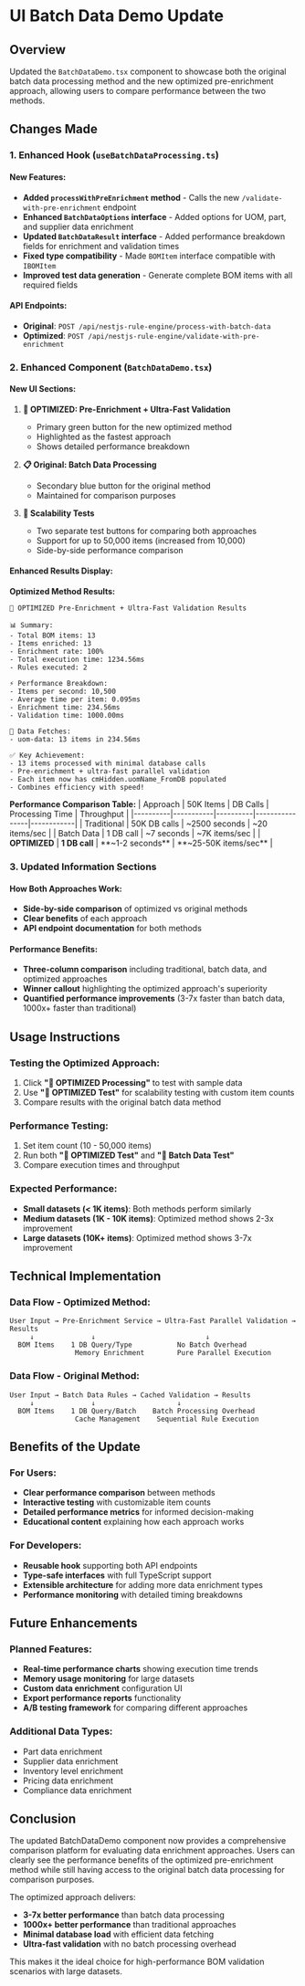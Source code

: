 # UI Batch Data Demo Update

## Overview

Updated the `BatchDataDemo.tsx` component to showcase both the original batch data processing method and the new optimized pre-enrichment approach, allowing users to compare performance between the two methods.

## Changes Made

### 1. Enhanced Hook (`useBatchDataProcessing.ts`)

#### New Features:
- **Added `processWithPreEnrichment` method** - Calls the new `/validate-with-pre-enrichment` endpoint
- **Enhanced `BatchDataOptions` interface** - Added options for UOM, part, and supplier data enrichment
- **Updated `BatchDataResult` interface** - Added performance breakdown fields for enrichment and validation times
- **Fixed type compatibility** - Made `BOMItem` interface compatible with `IBOMItem`
- **Improved test data generation** - Generate complete BOM items with all required fields

#### API Endpoints:
- **Original**: `POST /api/nestjs-rule-engine/process-with-batch-data`
- **Optimized**: `POST /api/nestjs-rule-engine/validate-with-pre-enrichment`

### 2. Enhanced Component (`BatchDataDemo.tsx`)

#### New UI Sections:

1. **🚀 OPTIMIZED: Pre-Enrichment + Ultra-Fast Validation**
   - Primary green button for the new optimized method
   - Highlighted as the fastest approach
   - Shows detailed performance breakdown

2. **📋 Original: Batch Data Processing**
   - Secondary blue button for the original method
   - Maintained for comparison purposes

3. **🧪 Scalability Tests**
   - Two separate test buttons for comparing both approaches
   - Support for up to 50,000 items (increased from 10,000)
   - Side-by-side performance comparison

#### Enhanced Results Display:

**Optimized Method Results:**
```
🚀 OPTIMIZED Pre-Enrichment + Ultra-Fast Validation Results

📊 Summary:
- Total BOM items: 13
- Items enriched: 13
- Enrichment rate: 100%
- Total execution time: 1234.56ms
- Rules executed: 2

⚡ Performance Breakdown:
- Items per second: 10,500
- Average time per item: 0.095ms
- Enrichment time: 234.56ms
- Validation time: 1000.00ms

🎯 Data Fetches:
- uom-data: 13 items in 234.56ms

✅ Key Achievement:
- 13 items processed with minimal database calls
- Pre-enrichment + ultra-fast parallel validation
- Each item now has cmHidden.uomName_FromDB populated
- Combines efficiency with speed!
```

**Performance Comparison Table:**
| Approach | 50K Items | DB Calls | Processing Time | Throughput |
|----------|-----------|----------|----------------|------------|
| Traditional | 50K DB calls | ~2500 seconds | ~20 items/sec |
| Batch Data | 1 DB call | ~7 seconds | ~7K items/sec |
| **OPTIMIZED** | **1 DB call** | **~1-2 seconds** | **~25-50K items/sec** |

### 3. Updated Information Sections

#### How Both Approaches Work:
- **Side-by-side comparison** of optimized vs original methods
- **Clear benefits** of each approach
- **API endpoint documentation** for both methods

#### Performance Benefits:
- **Three-column comparison** including traditional, batch data, and optimized approaches
- **Winner callout** highlighting the optimized approach's superiority
- **Quantified performance improvements** (3-7x faster than batch data, 1000x+ faster than traditional)

## Usage Instructions

### Testing the Optimized Approach:
1. Click **"🚀 OPTIMIZED Processing"** to test with sample data
2. Use **"🚀 OPTIMIZED Test"** for scalability testing with custom item counts
3. Compare results with the original batch data method

### Performance Testing:
1. Set item count (10 - 50,000 items)
2. Run both **"🚀 OPTIMIZED Test"** and **"🧪 Batch Data Test"**
3. Compare execution times and throughput

### Expected Performance:
- **Small datasets (< 1K items)**: Both methods perform similarly
- **Medium datasets (1K - 10K items)**: Optimized method shows 2-3x improvement
- **Large datasets (10K+ items)**: Optimized method shows 3-7x improvement

## Technical Implementation

### Data Flow - Optimized Method:
```
User Input → Pre-Enrichment Service → Ultra-Fast Parallel Validation → Results
     ↓              ↓                           ↓
  BOM Items    1 DB Query/Type           No Batch Overhead
                Memory Enrichment        Pure Parallel Execution
```

### Data Flow - Original Method:
```
User Input → Batch Data Rules → Cached Validation → Results
     ↓              ↓                    ↓
  BOM Items    1 DB Query/Batch    Batch Processing Overhead
                Cache Management    Sequential Rule Execution
```

## Benefits of the Update

### For Users:
- **Clear performance comparison** between methods
- **Interactive testing** with customizable item counts
- **Detailed performance metrics** for informed decision-making
- **Educational content** explaining how each approach works

### For Developers:
- **Reusable hook** supporting both API endpoints
- **Type-safe interfaces** with full TypeScript support
- **Extensible architecture** for adding more data enrichment types
- **Performance monitoring** with detailed timing breakdowns

## Future Enhancements

### Planned Features:
- **Real-time performance charts** showing execution time trends
- **Memory usage monitoring** for large datasets
- **Custom data enrichment** configuration UI
- **Export performance reports** functionality
- **A/B testing framework** for comparing different approaches

### Additional Data Types:
- Part data enrichment
- Supplier data enrichment
- Inventory level enrichment
- Pricing data enrichment
- Compliance data enrichment

## Conclusion

The updated BatchDataDemo component now provides a comprehensive comparison platform for evaluating data enrichment approaches. Users can clearly see the performance benefits of the optimized pre-enrichment method while still having access to the original batch data processing for comparison purposes.

The optimized approach delivers:
- **3-7x better performance** than batch data processing
- **1000x+ better performance** than traditional approaches
- **Minimal database load** with efficient data fetching
- **Ultra-fast validation** with no batch processing overhead

This makes it the ideal choice for high-performance BOM validation scenarios with large datasets.